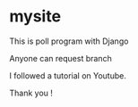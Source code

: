 # mysite

This is poll program with Django 

Anyone can request branch 

I followed a tutorial on Youtube. 

Thank you !

